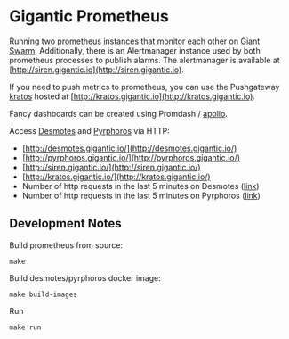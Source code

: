 # Gigantic Prometheus

Running two [prometheus](http://prometheus.io/) instances that monitor each other on [Giant Swarm](https://giantswarm.io/).
Additionally, there is an Alertmanager instance used by both prometheus processes to publish alarms. The alertmanager 
is available at [http://siren.gigantic.io](http://siren.gigantic.io).

If you need to push metrics to prometheus, you can use the Pushgateway [kratos](http://en.wikipedia.org/wiki/Kratos) 
hosted at [http://kratos.gigantic.io](http://kratos.gigantic.io).

Fancy dashboards can be created using Promdash / [apollo](http://apollo.gigantic.io/test).

Access [Desmotes](http://en.wikipedia.org/wiki/Prometheus) and [Pyrphoros](http://en.wikipedia.org/wiki/Prometheus) via HTTP:

* [http://desmotes.gigantic.io/](http://desmotes.gigantic.io/)
* [http://pyrphoros.gigantic.io/](http://pyrphoros.gigantic.io/)
* [http://siren.gigantic.io/](http://siren.gigantic.io/)
* [http://kratos.gigantic.io/](http://kratos.gigantic.io/)
* Number of http requests in the last 5 minutes on Desmotes ([link](http://pyrphoros.gigantic.io/graph#%5B%7B%22expr%22%3A%22delta(http_requests_total%5B5m%5D)%22%2C%22range_input%22%3A%221h%22%2C%22end_input%22%3A%22%22%2C%22step_input%22%3A%22%22%2C%22stacked%22%3A%22%22%2C%22tab%22%3A0%7D%5D))
* Number of http requests in the last 5 minutes on Pyrphoros ([link](http://desmotes.gigantic.io/graph#%5B%7B%22expr%22%3A%22delta(http_requests_total%5B5m%5D)%22%2C%22range_input%22%3A%221h%22%2C%22end_input%22%3A%22%22%2C%22step_input%22%3A%22%22%2C%22stacked%22%3A%22%22%2C%22tab%22%3A0%7D%5D))

## Development Notes

Build prometheus from source: 

    make

Build desmotes/pyrphoros docker image:

    make build-images

Run 

    make run
